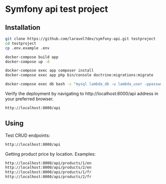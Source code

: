 # Symfony api test project

## Installation

```sh
git clone https://github.com/laravel7dev/symfony-api.git testproject
cd testproject
cp .env.example .env
```

```sh
docker-compose build app
docker-compose up -d
```

```sh
docker-compose exec app composer install
docker-compose exec app php bin/console doctrine:migrations:migrate
```

```sh
docker-compose exec db bash -c "mysql lambda_db -u lambda_user -ppassword < /dump/dump.sql"
```

Verify the deployment by navigating to http://localhost:8000/api address in
your preferred browser.

```sh
http://localhost:8000/api
```


## Using

Test CRUD endpoints:
```sh
http://localhost:8000/api
```

Getting product price by location.
Examples:

```sh
http://localhost:8000/api/products/1/en
http://localhost:8000/api/products/2/en
http://localhost:8000/api/products/1/fr
http://localhost:8000/api/products/2/fr
```